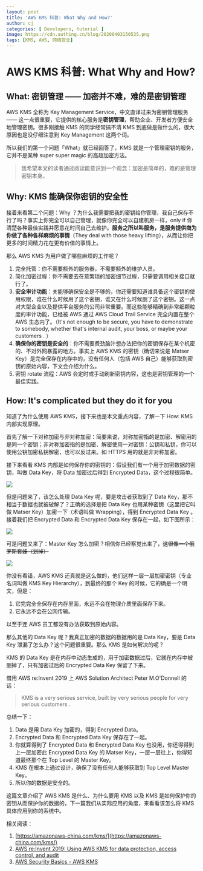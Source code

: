 ```yaml
---
layout: post
title: 'AWS KMS 科普: What Why and How?'
author: cj
categories: [ Developers, tutorial ]
image: https://cdn.authing.cn/blog/20200403150535.png
tags: [KMS, AWS, 网络安全]
---
```


# AWS KMS 科普: What Why and How?

## What: 密钥管理 —— 加密并不难，难的是密钥管理

AWS  KMS 全称为 Key Management Service，中文直译过来为密钥管理服务 —— 这一点很重要，它提供的核心服务是**密钥管理**，帮助企业、开发者方便安全地管理密钥。很多刚接触 KMS 的同学经常搞不清 KMS 到底做是做什么的，很大原因也是没仔细注意到 Key Management 这两个词。

所以我们的第一个问题「What」就已经回答了，KMS 就是一个管理密钥的服务，它并不是某种 super super magic 的高超加密方法。

> 我希望本文的读者通过阅读能意识到一个观念：加密是简单的，难的是管理密钥本身。

## Why: KMS 能确保你密钥的安全性

接着来看第二个问题：Why ？为什么我需要把我的密钥给你管理，我自己保存不行了吗？事实上你完全可以自己管理，就像你完全可以自建机房一样，only if 你清楚各种最佳实践并愿意花时间自己去维护。**服务之所以叫服务，是服务提供商为你做了各种各样麻烦的事情**（They deal with those heavy lifting），从而让你把更多的时间精力花在更有价值的事情上。

那么 AWS KMS 为用户做了哪些麻烦的工作呢？

1. 完全托管：你不需要额外的服务器，不需要额外的维护人员。
2. 简化加密过程：你不需要去在意繁琐的加密细节过程，只需要调用相关接口就行了。
3. **安全审计功能**：关能够确保安全是不够的，你还需要知道谁具备这个密钥的使用权限，谁在什么时候用了这个密钥，谁又在什么时候删了这个密钥。这一点对大型企业以及提供平台服务的公司非常重要。而这些能够精确到非常细颗粒度的审计功能，已经被 AWS 通过 AWS Cloud Trail Service 完全内置在整个 AWS 生态内了。（It's not enough to be secure, you have to demonstrate to somebody, whether that's internal audit, your boss, or maybe your customers .  ）
4. **确保你的密钥是安全的**：你不需要费劲脑汁想办法把你的密钥保存在某个机密的、不对外网暴露的地方。事实上  AWS KMS 的密钥（确切来说是 Matser Key）是完全保存在内存中的，没有任何人（包括  AWS 自己）能够获取到密钥的原始内容，下文会介绍为什么。
5. 密钥 rotate 流程：AWS 会定时或手动刷新密钥内容，这也是密钥管理的一个最佳实践。

## How: It's complicated but they do it for you

知道了为什么使用 AWS KMS，接下来也是本文重点内容，了解一下 How: KMS 内部实现原理。

首先了解一下对称加密与非对称加密：简要来说，对称加密指的是加密、解密用的是同一个密钥；非对称加密指的是加密、解密使用一对密钥：公钥和私钥，你可以使用公钥加密私钥解密，也可以反过来。如 HTTPS 用的就是非对称加密。

接下来看看 KMS 内部是如何保存你的密钥的：假设我们有一个用于加密数据的密钥，叫做 Data Key，将 Data 加密过后得到 Encrypted Data，这个过程很简单。
            
![](https://cdn.authing.cn/blog/20200403143826.png)

但是问题来了，该怎么处理 Data Key 呢，要是攻击者获取到了 Data Key，那不相当于数据也就被破解了？正确的选择是把 Data Key 也用某种密钥（这里把它叫做 Matser Key）加密一下（术语叫做 Wrapping），得到 Encrypted Data Key 。接着我们把 Encrypted Data 和 Encrypted Data Key 保存在一起，如下图所示：

![](https://cdn.authing.cn/blog/20200403143843.png)

可是问题又来了：Master Key 怎么加密？相信你已经察觉出来了，~~这很像一个俄罗斯套娃（划掉）~~

![](https://cdn.authing.cn/blog/20200403145809.png)

你没有看错，AWS KMS  还真就是这么做的，他们这样一层一层加密密钥（专业名词叫做 KMS Key Hierarchy），到最终的那个 Key 的时候，它的确是一个明文，但是：
1. 它完完全全保存在内存里面，永远不会在物理介质里面保存下来。
2. 它永远不会在公网传输。

以至于连 AWS 员工都没有办法获取到原始内容。

那么其他的 Data Key 呢？我真正加密的数据的数据用的是 Data Key，要是 Data  Key 泄漏了怎么办？这个问题很重要。那么 KMS 是如何解决的呢？

KMS 的 Data Key 是在内存中动态生成的，用于加密数据过后，它就在内存中被删掉了，只有加密过后的 Encrypted Data Key 保留了下来。

借用 AWS re:Invent 2019 上 AWS Solution Architect Peter M.O'Donnell  的话：

> KMS is a very serious service, built by very serious people for very serious customers .

总结一下：
1. Data 是用 Data Key 加密的，得到 Encrypted Data。
2. Encrypted Data 和 Encrypted Data Key 保存在了一起。
3. 你就算得到了 Encrypted Data 和 Encrypted Data Key 也没用，你还得得到上一层加密此 Encrypted Data Key 的 Matser Key，一层一层往上，你得知道最终那个在 Top Level 的 Master Key。
4. KMS 在根本上通过设计，确保了没有任何人能够获取到 Top Level Master Key。
5. 所以你的数据是安全的。

这篇文章介绍了 AWS KMS 是什么、为什么要用 KMS 以及 KMS 是如何保护你的密钥从而保护你的数据的，下一篇我们从实际应用的角度，来看看该怎么将 KMS  具体应用到你的系统中。

相关阅读：

1. [https://amazonaws-china.com/kms/](https://amazonaws-china.com/kms/)
2. [AWS re:Invent 2019: Using AWS KMS for data protection, access control, and audit](https://www.youtube.com/watch?v=hxWvbNvj2lg)
3. [AWS Security Basics - AWS KMS](https://www.youtube.com/watch?v=SOnJyqwGn1I)


